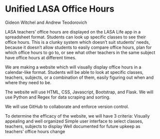 # Unified LASA Office Hours
Gideon Witchel and Andrew Teodorovich

LASA teachers’ office hours are displayed on the LASA Life app in a spreadsheet format. Students can look up specific classes to see their office hours. This is a clunky system which doesn’t suit students’ needs, because it doesn’t allow students to easily compare office hours, plan for which office hours to go to, or see what other teachers in the same subject have office hours at different times.

We are making a website which will visually display office hours in a calendar-like format. Students will be able to look at specific classes, teachers, subjects, or a combination of them, easily figuring out when and where they need to be.

The website will use HTML, CSS, Javascript, Bootstrap, and Flask. We will use Python and Regex for data scraping and sorting.

We will use GitHub to collaborate and enforce version control.

To determine the efficacy of the website, we will have 3 criteria:
Visually appealing and well organized
Simple user interface to select classes, teachers, subjects to display
Well documented for future upkeep as teachers’ office hours change
